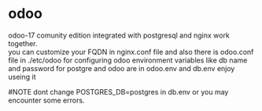 # odoo
odoo-17 comunity edition integrated with postgresql and nginx work together.</br>
you can customize your FQDN in nginx.conf file and also 
there is odoo.conf file in ./etc/odoo for configuring odoo
environment variables like db name and password for postgre and odoo are in odoo.env and db.env
enjoy useing it

#NOTE
dont change POSTGRES_DB=postgres in db.env or you may encounter some errors.
